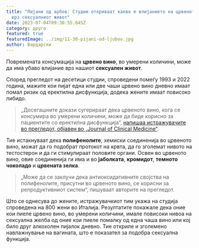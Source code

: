 ```yaml
---
title: "Пијани од љубов: Студии откриваат какво е влијанието на црвеното вино
  врз сексуалниот живот"
date: 2023-07-04T09:30:55.645Z
category: друго
featured: true
featuredImage: ../img/11-30-pijani-od-ljubov.jpg
author: Вардарски
---
```

<!--StartFragment-->

Повремената консумација на **црвено вино**, во умерени количини, може да има убаво влијание врз нашиот **сексуален живот**.

<!--EndFragment--><!--StartFragment-->

Според прегледот на десетици студии, спроведени помеѓу 1993 и 2022 година, мажите кои пијат една или две чаши црвено вино дневно имаат помал ризик од еректилна дисфункција, додека жените имаат повисоко либидо.

> „Досегашните докази сугерираат дека црвеното вино, кога се консумира во умерени количини, може да биде корисно за пациентите со еректилна дисфункција“, [напишаа истражувачите во прегледот, објавен во „Journal of Clinical Medicine“](https://www.mdpi.com/2077-0383/12/12/3883#).

<!--EndFragment--><!--StartFragment-->

Тие истакнуваат дека **полифенолите**, хемиски соединенија во црвеното вино, можат да го подобрат протокот на крвта, да го зголемат нивото на тестостерон и да ги стимулираат половите органи. Освен во црвеното вино, овие соединенија ги има и во **јаболката**, **кромидот**, **темното чоколадо** и **црвената зелка**.

> „Може да се заклучи дека антиоксидативните својства на полифенолите, присутни во црвеното вино, се корисни за репродуктивниот систем“, пишуваат авторите на прегледот.

Што се однесува до жените, истражувачкиот тим укажа на студија спроведена на 800 жени во Италија. Резултатите покажале дека оние кои пиеле црвено вино, во умерени количини, имале повисоки нивоа на сексуална желба од оние кои пиеле помалку од една чаша вино или кој било друг алкохолен пијалок дневно. Тие откриле и зголемено навлажнување на вагината, што е показател за подобра сексуална функција.

<!--EndFragment-->